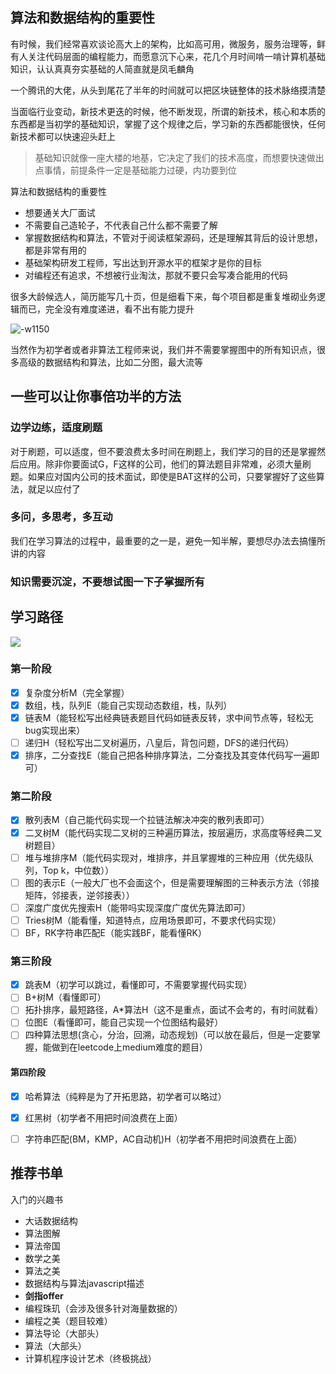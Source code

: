 ## 算法和数据结构的重要性

有时候，我们经常喜欢谈论高大上的架构，比如高可用，微服务，服务治理等，鲜有人关注代码层面的编程能力，而愿意沉下心来，花几个月时间啃一啃计算机基础知识，认认真真夯实基础的人简直就是凤毛麟角

一个腾讯的大佬，从头到尾花了半年的时间就可以把区块链整体的技术脉络摸清楚

当面临行业变动，新技术更迭的时候，他不断发现，所谓的新技术，核心和本质的东西都是当初学的基础知识，掌握了这个规律之后，学习新的东西都能很快，任何新技术都可以快速迎头赶上

> 基础知识就像一座大楼的地基，它决定了我们的技术高度，而想要快速做出点事情，前提条件一定是基础能力过硬，内功要到位

算法和数据结构的重要性

* 想要通关大厂面试
* 不需要自己造轮子，不代表自己什么都不需要了解 
* 掌握数据结构和算法，不管对于阅读框架源码，还是理解其背后的设计思想，都是非常有用的
* 基础架构研发工程师，写出达到开源水平的框架才是你的目标
* 对编程还有追求，不想被行业淘汰，那就不要只会写凑合能用的代码

很多大龄候选人，简历能写几十页，但是细看下来，每个项目都是重复堆砌业务逻辑而已，完全没有难度递进，看不出有能力提升

![-w1150](https://static001.geekbang.org/resource/image/91/a7/913e0ababe43a2d57267df5c5f0832a7.jpg)

当然作为初学者或者非算法工程师来说，我们并不需要掌握图中的所有知识点，很多高级的数据结构和算法，比如二分图，最大流等

## 一些可以让你事倍功半的方法

### 边学边练，适度刷题

对于刷题，可以适度，但不要浪费太多时间在刷题上，我们学习的目的还是掌握然后应用。除非你要面试G，F这样的公司，他们的算法题目非常难，必须大量刷题。如果应对国内公司的技术面试，即使是BAT这样的公司，只要掌握好了这些算法，就足以应付了

### 多问，多思考，多互动

我们在学习算法的过程中，最重要的之一是，避免一知半解，要想尽办法去搞懂所讲的内容

### 知识需要沉淀，不要想试图一下子掌握所有


## 学习路径

![](https://static001.geekbang.org/resource/image/54/48/54163f16e152f71b8f91d3fba652cf48.jpg)

### 第一阶段

* [x] 复杂度分析M（完全掌握）
* [x] 数组，栈，队列E（能自己实现动态数组，栈，队列）
* [x] 链表M（能轻松写出经典链表题目代码如链表反转，求中间节点等，轻松无bug实现出来）
* [ ] 递归H（轻松写出二叉树遍历，八皇后，背包问题，DFS的递归代码）
* [x] 排序，二分查找E（能自己把各种排序算法，二分查找及其变体代码写一遍即可）

### 第二阶段

* [x] 散列表M（自己能代码实现一个拉链法解决冲突的散列表即可）
* [x] 二叉树M（能代码实现二叉树的三种遍历算法，按层遍历，求高度等经典二叉树题目）
* [ ] 堆与堆排序M（能代码实现对，堆排序，并且掌握堆的三种应用（优先级队列，Top k，中位数））
* [ ] 图的表示E（一般大厂也不会面这个，但是需要理解图的三种表示方法（邻接矩阵，邻接表，逆邻接表））
* [ ] 深度广度优先搜索H（能带吗实现深度广度优先算法即可）
* [ ] Tries树M（能看懂，知道特点，应用场景即可，不要求代码实现）
* [ ] BF，RK字符串匹配E（能实践BF，能看懂RK）

### 第三阶段

* [x] 跳表M（初学可以跳过，看懂即可，不需要掌握代码实现）
* [ ] B+树M（看懂即可）
* [ ] 拓扑排序，最短路径，A*算法H（这不是重点，面试不会考的，有时间就看）
* [ ] 位图E（看懂即可，能自己实现一个位图结构最好）
* [ ] 四种算法思想(贪心，分治，回溯，动态规划)（可以放在最后，但是一定要掌握，能做到在leetcode上medium难度的题目）

#### 第四阶段

* [x] 哈希算法（纯粹是为了开拓思路，初学者可以略过）
* [x] 红黑树（初学者不用把时间浪费在上面）
* [ ] 字符串匹配(BM，KMP，AC自动机)H（初学者不用把时间浪费在上面）
    
    
## 推荐书单

入门的兴趣书

* 大话数据结构
* 算法图解
* 算法帝国
* 数学之美
* 算法之美
* 数据结构与算法javascript描述
* **剑指offer**
* 编程珠玑（会涉及很多针对海量数据的）
* 编程之美（题目较难）
* 算法导论（大部头）
* 算法（大部头）
* 计算机程序设计艺术（终极挑战）
